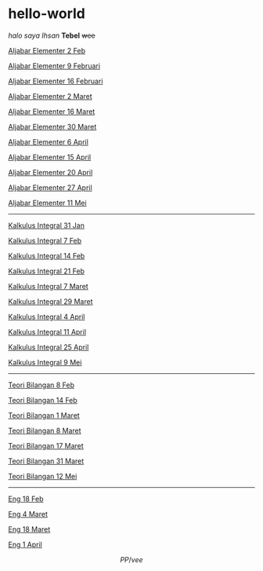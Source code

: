 # hello-world
*halo saya Ihsan*
**Tebel**
~~wee~~

[Aljabar Elementer 2 Feb](https://photos.app.goo.gl/XBf2AqSYu88a2akD7)

[Aljabar Elementer 9 Februari](https://photos.app.goo.gl/9S82pBmkckEwN7nx8)

[Aljabar Elementer 16 Februari](https://photos.app.goo.gl/FgDqBc1oCanpqNKc9)

[Aljabar Elementer 2 Maret](https://photos.app.goo.gl/aDVz9QgNrP3em1a38)

[Aljabar Elementer 16 Maret](https://photos.app.goo.gl/xYrXuSNv5j3oKfTY7)

[Aljabar Elementer 30 Maret](https://photos.app.goo.gl/Xq9b3d4gy9kbXbUR7)

[Aljabar Elementer 6 April](https://photos.app.goo.gl/ibHwj48xi1dxX4K69)

[Aljabar Elementer 15 April](https://photos.app.goo.gl/WJ9sz4N5DiP6vcPk7)

[Aljabar Elementer 20 April](https://photos.app.goo.gl/XyywoPhftD5o5hYE8)

[Aljabar Elementer 27 April](https://photos.app.goo.gl/aQJFfp98WDj5cdabA)

[Aljabar Elementer 11 Mei](https://photos.app.goo.gl/FhZcrCzrNB793Zfx6)

---

[Kalkulus Integral 31 Jan](https://photos.app.goo.gl/14EpUfuXArchAv538)

[Kalkulus Integral 7 Feb](https://photos.app.goo.gl/qJqoLW6Yv62XEyWCA)

[Kalkulus Integral 14 Feb](https://photos.app.goo.gl/Bcg43yQTXVV9WRJ19)

[Kalkulus Integral 21 Feb](https://photos.app.goo.gl/oeckrUAqbJyb4CU36)

[Kalkulus Integral 7 Maret](https://photos.app.goo.gl/tNE62gfFmtBJA1Ju7)

[Kalkulus Integral 29 Maret](https://photos.app.goo.gl/78VLz4wcu6vZ7qDN9)

[Kalkulus Integral 4 April](https://photos.app.goo.gl/hdBRbTURA27TarKr9)

[Kalkulus Integral 11 April](https://photos.app.goo.gl/pdE7ppfBQm4NSkZp7)

[Kalkulus Integral 25 April](https://photos.app.goo.gl/ugDumBpFA8zeGhDG9)

[Kalkulus Integral 9 Mei](https://photos.app.goo.gl/r9eZJn7pZGAQaPP77)

---

[Teori Bilangan 8 Feb](https://photos.app.goo.gl/GwEdp7t3m1LQTAHw9)

[Teori Bilangan 14 Feb](https://photos.app.goo.gl/8zphajd4ZKSQYSjG8)

[Teori Bilangan 1 Maret](https://photos.app.goo.gl/yhAZtWrBkTm61uuN7)

[Teori Bilangan 8 Maret](https://photos.app.goo.gl/PHkeojNuGEQLUTWm8)

[Teori Bilangan 17 Maret](https://photos.app.goo.gl/KiRztsw7haQDKWxY9)

[Teori Bilangan 31 Maret](https://photos.app.goo.gl/gRN7qxdW8YsVzZ936)

[Teori Bilangan 12 Mei](https://photos.app.goo.gl/5CHbrthXULdJdQXW6)

---

[Eng 18 Feb](https://photos.app.goo.gl/nLKW7kE8gNpkRFyYA)

[Eng 4 Maret](https://photos.app.goo.gl/u9pkQKx5Yp6VR9Hu9)

[Eng 18 Maret](https://photos.app.goo.gl/a3xTdj4CqcZ8TSRT8)

[Eng 1 April](https://photos.app.goo.gl/cff9YDR2i3TYafzu8)

$$PP /vee$$
